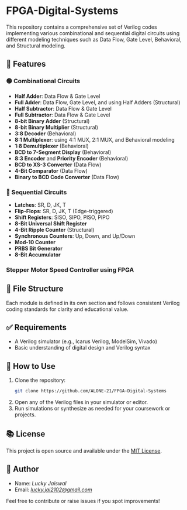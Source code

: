 # FPGA-Digital-Systems

This repository contains a comprehensive set of Verilog codes implementing various combinational and sequential digital circuits using different modeling techniques such as Data Flow, Gate Level, Behavioral, and Structural modeling.

## 🔧 Features

### 🟢 Combinational Circuits
- **Half Adder**: Data Flow & Gate Level
- **Full Adder**: Data Flow, Gate Level, and using Half Adders (Structural)
- **Half Subtractor**: Data Flow & Gate Level
- **Full Subtractor**: Data Flow & Gate Level
- **8-bit Binary Adder** (Structural)
- **8-bit Binary Multiplier** (Structural)
- **3:8 Decoder** (Behavioral)
- **8:1 Multiplexer**: using 4:1 MUX, 2:1 MUX, and Behavioral modeling
- **1:8 Demultiplexer** (Behavioral)
- **BCD to 7-Segment Display** (Behavioral)
- **8:3 Encoder** and **Priority Encoder** (Behavioral)
- **BCD to XS-3 Converter** (Data Flow)
- **4-Bit Comparator** (Data Flow)
- **Binary to BCD Code Converter** (Data Flow)

### 🔵 Sequential Circuits
- **Latches**: SR, D, JK, T
- **Flip-Flops**: SR, D, JK, T (Edge-triggered)
- **Shift Registers**: SISO, SIPO, PISO, PIPO
- **8-Bit Universal Shift Register**
- **4-Bit Ripple Counter** (Structural)
- **Synchronous Counters**: Up, Down, and Up/Down
- **Mod-10 Counter**
- **PRBS Bit Generator**
- **8-Bit Accumulator**
### Stepper Motor Speed Controller using FPGA

## 📁 File Structure

Each module is defined in its own section and follows consistent Verilog coding standards for clarity and educational value.

## ✅ Requirements

- A Verilog simulator (e.g., Icarus Verilog, ModelSim, Vivado)
- Basic understanding of digital design and Verilog syntax

## 🚀 How to Use

1. Clone the repository:
   ```bash
   git clone https://github.com/ALONE-21/FPGA-Digital-Systems
   ```
2. Open any of the Verilog files in your simulator or editor.
3. Run simulations or synthesize as needed for your coursework or projects.

## 📚 License

This project is open source and available under the [MIT License](LICENSE).

## 👤 Author

- Name: *Lucky Jaiswal*
- Email: *lucky.jai2102@gmail.com*

Feel free to contribute or raise issues if you spot improvements!
